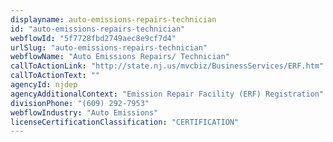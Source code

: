 ```yaml
---
displayname: auto-emissions-repairs-technician
id: "auto-emissions-repairs-technician"
webflowId: "5f7728fbd2749aec8e9cf7d4"
urlSlug: "auto-emissions-repairs-technician"
webflowName: "Auto Emissions Repairs/ Technician"
callToActionLink: "http://state.nj.us/mvcbiz/BusinessServices/ERF.htm"
callToActionText: ""
agencyId: njdep
agencyAdditionalContext: "Emission Repair Facility (ERF) Registration"
divisionPhone: "(609) 292-7953"
webflowIndustry: "Auto Emissions"
licenseCertificationClassification: "CERTIFICATION"
---
```

